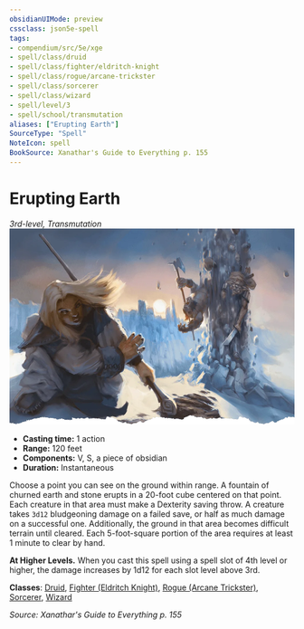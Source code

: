 ```yaml
---
obsidianUIMode: preview
cssclass: json5e-spell
tags:
- compendium/src/5e/xge
- spell/class/druid
- spell/class/fighter/eldritch-knight
- spell/class/rogue/arcane-trickster
- spell/class/sorcerer
- spell/class/wizard
- spell/level/3
- spell/school/transmutation
aliases: ["Erupting Earth"]
SourceType: "Spell"
NoteIcon: spell
BookSource: Xanathar's Guide to Everything p. 155
---
```

# Erupting Earth
*3rd-level, Transmutation*  
![](/3-Mechanics/CLI/spells/img/erupting-earth.webp#right)  

- **Casting time:** 1 action
- **Range:** 120 feet
- **Components:** V, S, a piece of obsidian
- **Duration:** Instantaneous

Choose a point you can see on the ground within range. A fountain of churned earth and stone erupts in a 20-foot cube centered on that point. Each creature in that area must make a Dexterity saving throw. A creature takes `3d12` bludgeoning damage on a failed save, or half as much damage on a successful one. Additionally, the ground in that area becomes difficult terrain until cleared. Each 5-foot-square portion of the area requires at least 1 minute to clear by hand.

**At Higher Levels.** When you cast this spell using a spell slot of 4th level or higher, the damage increases by 1d12 for each slot level above 3rd.

**Classes**: [Druid](/3-Mechanics/CLI/classes/druid.md), [Fighter (Eldritch Knight)](/3-Mechanics/CLI/classes/fighter-eldritch-knight.md), [Rogue (Arcane Trickster)](/3-Mechanics/CLI/classes/rogue-arcane-trickster.md), [Sorcerer](/3-Mechanics/CLI/classes/sorcerer.md), [Wizard](/3-Mechanics/CLI/classes/wizard.md)

*Source: Xanathar's Guide to Everything p. 155*